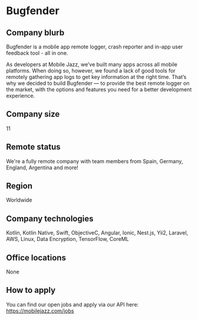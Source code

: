 # Bugfender

## Company blurb

Bugfender is a mobile app remote logger, crash reporter and in-app user feedback tool - all in one.

As developers at Mobile Jazz, we’ve built many apps across all mobile platforms. When doing so, however, we found a lack of good tools for remotely gathering app logs to get key information at the right time. That’s why we decided to build Bugfender — to provide the best remote logger on the market, with the options and features you need for a better development experience.

## Company size

11

## Remote status

We're a fully remote company with team members from Spain, Germany, England, Argentina and more!

## Region

Worldwide

## Company technologies

Kotlin, Kotlin Native, Swift, ObjectiveC, Angular, Ionic, Nest.js, Yii2, Laravel, AWS, Linux, Data Encryption, TensorFlow, CoreML

## Office locations

None

## How to apply

You can find our open jobs and apply via our API here: https://mobilejazz.com/jobs
